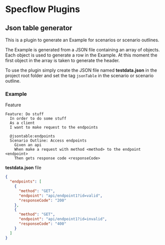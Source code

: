 # Specflow Plugins

## Json table generator

This is a plugin to generate an Example for scenarios or scenario outlines.

The Example is generated from a JSON file containing an array of objects. Each object is used to generate a row in the Example. At this moment the first object in the array is taken to generate the header.

To use the plugin simply create the JSON file named **testdata.json** in the project root folder and set the tag `jsonTable` in the scenario or scenario outline. 


### Example
Feature
```gherkin
Feature: Do stuff
  In order to do some stuff
  As a client
  I want to make request to the endpoints

  @jsontable:endpoints
  Scenario Outline: Access endpoints
    Given an api
    When make a request with method <method> to the endpoint <endpoint>
    Then gets response code <responseCode>
```
**testdata.json** file
```json
{
  "endpoints": [
    {
      "method": "GET",
      "endpoint": "api/endpoint1?id=valid",
      "responseCode": "200"
    },
    {
      "method": "GET",
      "endpoint": "api/endpoint1?id=invalid",
      "responseCode": "400"
    }
  ]
}
```
